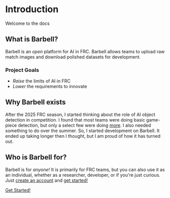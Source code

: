# Introduction

Welcome to the docs

## What is Barbell?

Barbell is an *open* platform for AI in FRC. Barbell allows teams to upload raw match images and download polished datasets for development.

### Project Goals

*   *Raise* the limits of AI in FRC
*   *Lower* the requirements to innovate

## Why Barbell exists

After the 2025 FRC season, I started thinking about the role of AI object detection in competition. I found that most teams were doing basic game-piece detection, but only a select few were doing [more](https://www.youtube.com/watch?v=p-PIHN8kKPE). I also needed something to do over the summer. So, I started development on Barbell. It ended up taking longer then I thought, but I am proud of how it has turned out.

## Who is Barbell for?

Barbell is for *anyone!* It is primarily for FRC teams, but you can also use it as an individual, whether as a researcher, developer, or if you're just curious. Just [create an account](/register) and [get started!](/docs/quickstart)

[Get Started!](/docs/quickstart)
